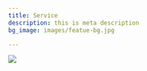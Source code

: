 ```yaml
---
title: Service
description: this is meta description
bg_image: images/featue-bg.jpg

---
```

![](/images/mtc.png)